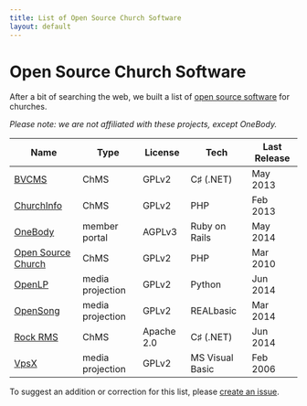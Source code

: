 ```yaml
---
title: List of Open Source Church Software
layout: default
---
```


# Open Source Church Software

After a bit of searching the web, we built a list of [open source software](http://en.wikipedia.org/wiki/Open-source_software) for churches.

_Please note: we are not affiliated with these projects, except OneBody._

Name                                                       | Type             | License    | Tech            | Last Release
---------------------------------------------------------- | ---------------- | ---------- | --------------- | ------------
[BVCMS](https://github.com/bvcms/bvcms)                    | ChMS             | GPLv2      | C♯ (.NET)       | May 2013
[ChurchInfo](http://sourceforge.net/projects/churchinfo)   | ChMS             | GPLv2      | PHP             | Feb 2013
[OneBody](https://github.com/churchio/onebody)             | member portal    | AGPLv3     | Ruby on Rails   | May 2014
[Open Source Church](http://sourceforge.net/projects/osc/) | ChMS             | GPLv2      | PHP             | Mar 2010
[OpenLP](http://sourceforge.net/projects/openlp/)          | media projection | GPLv2      | Python          | Jun 2014
[OpenSong](http://sourceforge.net/projects/opensong/)      | media projection | GPLv2      | REALbasic       | Mar 2014
[Rock RMS](https://github.com/SparkDevNetwork/Rock)        | ChMS             | Apache 2.0 | C♯ (.NET)       | Jun 2014
[VpsX](http://sourceforge.net/projects/vpsx/)              | media projection | GPLv2      | MS Visual Basic | Feb 2006

To suggest an addition or correction for this list, please [create an issue](https://github.com/churchio/website/issues).

<script src="/javascripts/tablesort.min.js"></script>
<script>
  var table = $('table').addClass('zebra-striped');
  ts = new Tablesort(table[0]);
  ts.sortTable(table.find('th:first-child')[0]);
</script>
